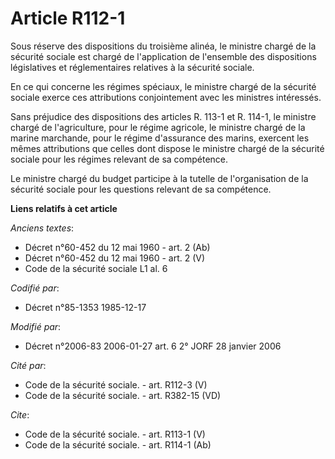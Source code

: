 # Article R112-1

Sous réserve des dispositions du troisième alinéa, le ministre chargé de la sécurité sociale est chargé de l'application de
l'ensemble des dispositions législatives et réglementaires relatives à la sécurité sociale. 

En ce qui concerne les régimes spéciaux, le ministre chargé de la sécurité sociale exerce ces attributions conjointement avec
les ministres intéressés. 

Sans préjudice des dispositions des articles R. 113-1 et R. 114-1, le ministre chargé de l'agriculture, pour le régime
agricole, le ministre chargé de la marine marchande, pour le régime d'assurance des marins, exercent les mêmes attributions
que celles dont dispose le ministre chargé de la sécurité sociale pour les régimes relevant de sa compétence. 

Le ministre chargé du budget participe à la tutelle de l'organisation de la sécurité sociale pour les questions relevant de
sa compétence.

**Liens relatifs à cet article**

_Anciens textes_:

  - Décret n°60-452 du 12 mai 1960 - art. 2 (Ab)
  - Décret n°60-452 du 12 mai 1960 - art. 2 (V)
  - Code de la sécurité sociale L1 al. 6

_Codifié par_:

  - Décret n°85-1353 1985-12-17

_Modifié par_:

  - Décret n°2006-83 2006-01-27 art. 6 2° JORF 28 janvier 2006

_Cité par_:

  - Code de la sécurité sociale. - art. R112-3 (V)
  - Code de la sécurité sociale. - art. R382-15 (VD)

_Cite_:

  - Code de la sécurité sociale. - art. R113-1 (V)
  - Code de la sécurité sociale. - art. R114-1 (Ab)

